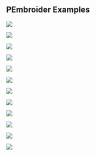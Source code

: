 ## PEmbroider Examples

![](PEmbroider_shapes/PEmbroider_shapes.png)

![](PEmbroider_strokes/PEmbroider_strokes.png)

![](PEmbroider_shape_culling/PEmbroider_shape_culling.png)

![](PEmbroider_shape_merging/PEmbroider_shape_merging.png)

![](PEmbroider_shape_hatching_1/PEmbroider_shape_hatching_1.png)

![](PEmbroider_shape_hatching_2/PEmbroider_shape_hatching_2.png)

![](PEmbroider_shape_hatching_3/PEmbroider_shape_hatching_3.png)

![](PEmbroider_bitmap_image_1/PEmbroider_bitmap_image_1.png)

![](PEmbroider_text_1/PEmbroider_text_1.png)

![](PEmbroider_text_2/PEmbroider_text_2.png)

![](PEmbroider_text_3/PEmbroider_text_3.png)

![](PEmbroider_interactive_demo/PEmbroider_interactive_demo.png)



